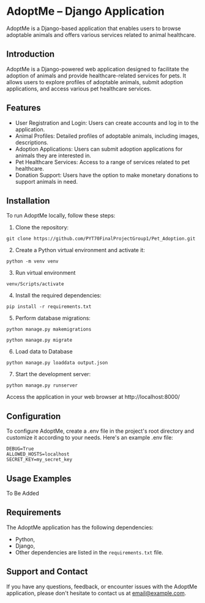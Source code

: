# AdoptMe – Django Application
AdoptMe is a Django-based application that enables users to browse adoptable animals and offers 
various services related to animal healthcare.
## Introduction
AdoptMe is a Django-powered web application designed to facilitate the adoption of animals and 
provide healthcare-related services for pets. It allows users to explore profiles of adoptable animals, 
submit adoption applications, and access various pet healthcare services.
## Features
- User Registration and Login: Users can create accounts and log in to the application.
- Animal Profiles: Detailed profiles of adoptable animals, including images, descriptions.
- Adoption Applications: Users can submit adoption applications for animals they are interested in.
- Pet Healthcare Services: Access to a range of services related to pet healthcare.
- Donation Support: Users have the option to make monetary donations to support animals in need.
## Installation
To run AdoptMe locally, follow these steps:
1. Clone the repository:
```
git clone https://github.com/PYT70FinalProjectGroup1/Pet_Adoption.git
```
2. Create a Python virtual environment and activate it:
```
python -m venv venv
```
3. Run virtual environment
```
venv/Scripts/activate
```
4. Install the required dependencies:
```
pip install -r requirements.txt
```
5. Perform database migrations:
```
python manage.py makemigrations
```
```
python manage.py migrate
```
6. Load data to Database
```
python manage.py loaddata output.json
```
7. Start the development server:
```
python manage.py runserver
```
Access the application in your web browser at http://localhost:8000/

## Configuration
To configure AdoptMe, create a .env file in the project's root directory and customize it according to 
your needs. Here's an example .env file:
```
DEBUG=True
ALLOWED_HOSTS=localhost
SECRET_KEY=my_secret_key
```

## Usage Examples
To Be Added
## Requirements
The AdoptMe application has the following dependencies:
- Python,
- Django,
- Other dependencies are listed in the `requirements.txt` file.
## Support and Contact
If you have any questions, feedback, or encounter issues with the AdoptMe application, please 
don't hesitate to contact us at email@example.com.